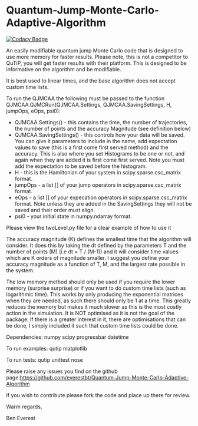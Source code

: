 # Quantum-Jump-Monte-Carlo-Adaptive-Algorithm

[![Codacy Badge](https://api.codacy.com/project/badge/Grade/3cb553bc3e70437cb09aea28e7f98338)](https://www.codacy.com/app/everest.bt/Quantum-Jump-Monte-Carlo-Adaptive-Algorithm?utm_source=github.com&utm_medium=referral&utm_content=everestbt/Quantum-Jump-Monte-Carlo-Adaptive-Algorithm&utm_campaign=badger)

An easily modifiable quantum jump Monte Carlo code that is designed to use more memory for faster results. Please note, this is not a competitor to QuTiP, you will get faster results with their platform. This is designed to be informative on the algorithm and be modifiable.

It is best used to linear times, and the base algorithm does not accept custom time lists.

To run the QJMCAA the following must be passed to the function QJMCAA.QJMCRun(QJMCAA.Settings, QJMCAA.SavingSettings, H, jumpOps, eOps, psi0):

- QJMCAA.Settings() - this contains the time, the number of trajectories, the number of points and the accuracy Magnitude (see definition below)
- QJMCAA.SavingSettings() - this controls how your data will be saved. You can give it parameters to include in the name, add expectation values to save (this is a first come first served method) and the accuracy. This is also where you set Histograms to be one or not, and again when they are added it is first come first served. Note you must add the expectation to be saved before the histogram.
- H - this is the Hamiltonian of your system in scipy.sparse.csc_matrix format.
- jumpOps - a list [] of your jump operators in scipy.sparse.csc_matrix format.
- eOps - a list [] of your expecation operators in scipy.sparse.csc_matrix format. Note unless they are added in the SavingSettings they will not be saved and their order must align.
- psi0 - your initial state in numpy.ndarray format.

Please view the twoLevel.py file for a clear example of how to use it

The accuracy magnitude (K) defines the smallest time that the algorithm will consider. It does this by taking the dt defined by the parameters T and the number of points (M) (i.e dt = T / (M-1)) and it will consider time values which are K orders of magnitude smaller. I suggest you define your accuracy magnitude as a function of T, M, and the largest rate possible in the system.

The low memory method should only be used if you require the lower memory (surprise surprise) or if you want to do custom time lists (such as logarithmic time). This works by only producing the exponential matrices when they are needed, as such there should only be 1 at a time. This greatly reduces the memory but makes it much slower as this is the most costly action in the simulation. It is NOT optimised as it is not the goal of the package. If there is a greater interest in it, there are optimisations that can be done, I simply included it such that custom time lists could be done.

Dependencies:
numpy
scipy
progressbar
datetime

To run examples:
qutip
matplotlib


To run tests:
qutip
unittest
nose

Please raise any issues you find on the github page:https://github.com/everestbt/Quantum-Jump-Monte-Carlo-Adaptive-Algorithm

If you wish to contribute please fork the code and place up there for review.

Warm regards,

Ben Everest
